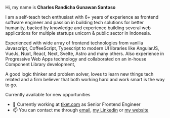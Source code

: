 Hi, my name is **Charles Randicha Gunawan Santoso**

I am a self-teach tech enthusiast with 6+ years of experience as frontend software engineer and passion in building tech solutions for better humanity, backed by knowledge and experience building several web applications for multiple startups unicorn & public sector in Indonesia.

Experienced with wide array of frontend technologies from vanilla Javascript, CoffeeScript, Typescript to modern UI libraries like AngularJS, VueJs, Nuxt, React, Next, Svelte, Astro and many others. Also experience in Progressive Web Apps technology and collaborated on an in-house Component Library development,

A good logic thinker and problem solver, loves to learn new things tech related and a firm believer that both working hard and work smart is the way to go.

Currently available for new opportunities

- 🏢 Currently working at [tiket.com](https://tiket.com) as Senior Frontend Engineer
- 📫 You can contact me through [email](https://mail.google.com/mail/u/0/?view=cm&fs=1&to=charles.randicha@gmail.com&tf=1), [my Linkedin](https://www.linkedin.com/in/charlesrandicha/) or [my website](https://randicha.dev)

<!--
**crandicha/crandicha** is a ✨ _special_ ✨ repository because its `README.md` (this file) appears on your GitHub profile.

Here are some ideas to get you started:

- 🔭 I’m currently working on ...
- 🌱 I’m currently learning ...
- 👯 I’m looking to collaborate on ...
- 🤔 I’m looking for help with ...
- 💬 Ask me about ...
- 📫 How to reach me: ...
- 😄 Pronouns: ...
- ⚡ Fun fact: ...
-->
